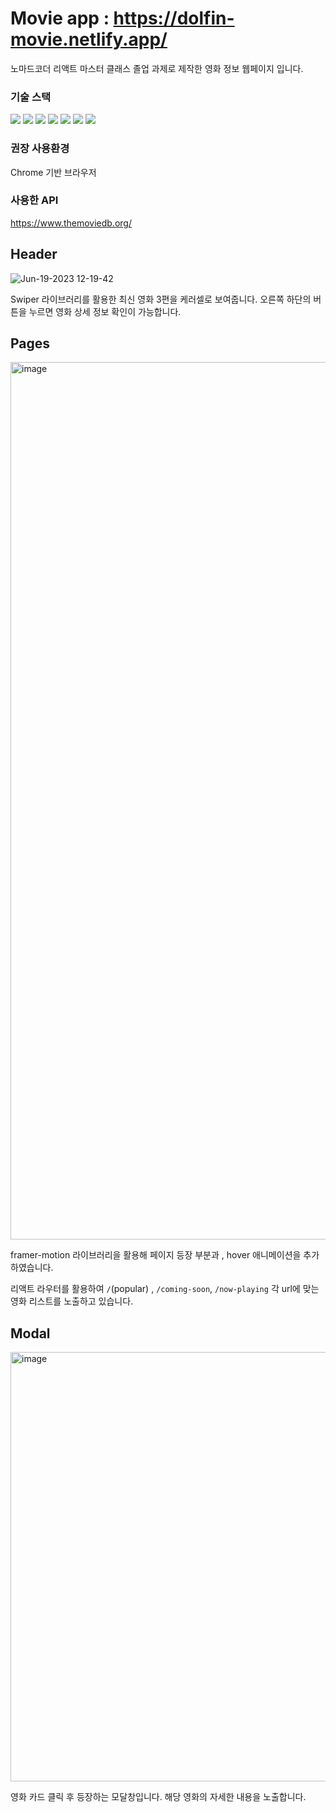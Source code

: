 # Movie app :  https://dolfin-movie.netlify.app/
노마드코더 리액트 마스터 클래스 졸업 과제로 제작한 영화 정보 웹페이지 입니다. 

### 기술 스택 
<div>
<img src="https://img.shields.io/badge/React-61DAFB?style=flat&logo=React&logoColor=white" />
	<img src="https://img.shields.io/badge/TypeScript-3178C6?style=flat&logo=TypeScript&logoColor=white" />
  	<img src="https://img.shields.io/badge/styledComponents-DB7093?style=flat&logo=styledComponents&logoColor=white" />
    <img src="https://img.shields.io/badge/ReactQuery-FF4154?style=flat&logo=React-Query&logoColor=white" />
	<img src="https://img.shields.io/badge/ReactRouter-CA4245?style=flat&logo=reactrouter&logoColor=white" />
  	<img src="https://img.shields.io/badge/FramerMotion-0055FF?style=flat&logo=framer&logoColor=white" />
     	<img src="https://img.shields.io/badge/Swiper-6332F6?style=flat&logo=Swiper&logoColor=white" />
    
</div>

### 권장 사용환경
Chrome 기반 브라우저

### 사용한 API 
https://www.themoviedb.org/


## Header
![Jun-19-2023 12-19-42](https://github.com/chaewon0128/movie_app/assets/119389600/94b35e7c-ef90-415a-9c02-0eb63e301074)

Swiper 라이브러리를 활용한 최신 영화 3편을 케러셀로 보여줍니다. 
오른쪽 하단의 버튼을 누르면 영화 상세 정보 확인이 가능합니다.

## Pages  
<img width="1404" alt="image" src="https://github.com/chaewon0128/movie_app/assets/119389600/cc98462e-c18a-4011-8e4b-de335c7fddcf">


framer-motion 라이브러리을 활용해 페이지 등장 부분과 , hover 애니메이션을 추가 하였습니다.

리액트 라우터를 활용하여 ``/``(popular) , ``/coming-soon``, ``/now-playing`` 각 url에 맞는 영화 리스트를 노출하고 있습니다. 

## Modal
<img width="687" alt="image" src="https://github.com/chaewon0128/movie_app/assets/119389600/b9855efc-1f03-4d3b-8ea3-3af959949d83">

영화 카드 클릭 후 등장하는 모달창입니다. 해당 영화의 자세한 내용을 노출합니다.

